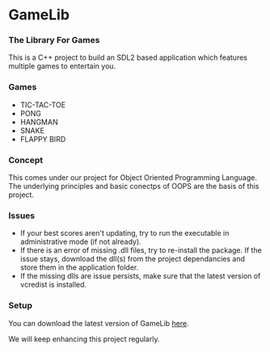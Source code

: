 # GameLib
### The Library For Games
This is a C++ project to build an SDL2 based application which features multiple games to entertain you.

### Games
- TIC-TAC-TOE
- PONG
- HANGMAN
- SNAKE
- FLAPPY BIRD

### Concept
This comes under our project for Object Oriented Programming Language. The underlying principles and basic conectps of OOPS are the basis of this project.

### Issues
- If your best scores aren't updating, try to run the executable in administrative mode (if not already).
- If there is an error of missing .dll files, try to re-install the package. If the issue stays, download the dll(s) from the project dependancies and store them in the application folder.
- If the missing dlls are issue persists, make sure that the latest version of vcredist is installed.

### Setup
You can download the latest version of GameLib [here](https://github.com/DivyanshFalodiya/GameLib/files/5540760/Gamelib.zip).

We will keep enhancing this project regularly.
